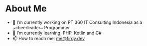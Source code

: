 # About Me

- 🔭 I’m currently working on PT 360 IT Consulting Indonesia as a ~cheerleader~ Programmer
- 🌱 I’m currently learning, PHP, Kotlin and C#
- 📫 How to reach me: me@firdy.dev

